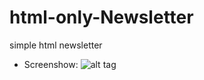 # html-only-Newsletter
simple html newsletter
- Screenshow:
![alt tag](https://raw.githubusercontent.com/kirilkirkov/html-only-Newsletter/master/full_design.jpg)
